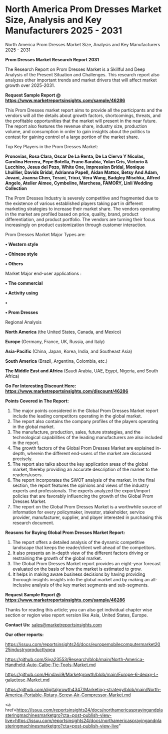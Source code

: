 # North America Prom Dresses Market Size, Analysis and Key Manufacturers 2025 - 2031
North America Prom Dresses Market Size, Analysis and Key Manufacturers 2025 - 2031

<strong>Prom Dresses Market Research Report 2031</strong>

The Research Report on Prom Dresses Market is a Skillful and Deep Analysis of the Present Situation and Challenges. This research report also analyzes other important trends and market drivers that will affect market growth over 2025-2031.

<strong>Request Sample Report @ <a href=https://www.marketreportsinsights.com/sample/46286>https://www.marketreportsinsights.com/sample/46286</a></strong>

This Prom Dresses market report aims to provide all the participants and the vendors will all the details about growth factors, shortcomings, threats, and the profitable opportunities that the market will present in the near future. The report also features the revenue share, industry size, production volume, and consumption in order to gain insights about the politics to contest for gaining control of a large portion of the market share.

Top Key Players in the Prom Dresses Market:

<strong>Pronovias, Rosa Clara, Oscar De La Renta, De La Cierva Y Nicolas, Carolina Herrera, Pepe Botella, Franc Sarabia, Yolan Cris, Victorio & Lucchino, Jesus del Pozo, White One, Impression Bridal, Monique Lhuillier, Davids Bridal, Adrianna Papell, Aidan Mattox, Betsy And Adam, Jovani, Joanna Chen, Terani, Trixxi, Vera Wang, Badgley Mischka, Alfred Angelo, Atelier Aimee, Cymbeline, Marchesa, FAMORY, Linli Wedding Collection</strong>

The Prom Dresses Industry is severely competitive and fragmented due to the existence of various established players taking part in different marketing strategies to increase their market share. The vendors operating in the market are profiled based on price, quality, brand, product differentiation, and product portfolio. The vendors are turning their focus increasingly on product customization through customer interaction.

Prom Dresses Market Major Types are:

<strong>•  Western style

•  Chinese style

•  Others</strong>

Market Major end-user applications :

<strong>•  The commercial

•  Activity using

•  

•  Prom Dresses</strong>

Regional Analysis

</u><strong><b>North America</b></strong> (the United States, Canada, and Mexico)

<strong><b>Europe </b></strong>(Germany, France, UK, Russia, and Italy)

<strong><b>Asia-Pacific</b></strong> (China, Japan, Korea, India, and Southeast Asia)

<strong><b>South America</b></strong> (Brazil, Argentina, Colombia, etc.)

<strong><b>The Middle East and Africa</b></strong> (Saudi Arabia, UAE, Egypt, Nigeria, and South Africa)

<strong>Go For Interesting Discount Here: <a href=https://www.marketreportsinsights.com/discount/46286>https://www.marketreportsinsights.com/discount/46286</a></strong>

<strong>Points Covered in The Report:</strong>
<ol>
  <li>The major points considered in the Global Prom Dresses Market report include the leading competitors operating in the global market.</li>
  <li>The report also contains the company profiles of the players operating in the global market.</li>
  <li>The manufacture, production, sales, future strategies, and the technological capabilities of the leading manufacturers are also included in the report.</li>
  <li>The growth factors of the Global Prom Dresses Market are explained in-depth, wherein the different end-users of the market are discussed precisely.</li>
  <li>The report also talks about the key application areas of the global market, thereby providing an accurate description of the market to the readers/users.</li>
  <li>The report incorporates the SWOT analysis of the market. In the final section, the report features the opinions and views of the industry experts and professionals. The experts analyzed the export/import policies that are favorably influencing the growth of the Global Prom Dresses Market.</li>
  <li>The report on the Global Prom Dresses Market is a worthwhile source of information for every policymaker, investor, stakeholder, service provider, manufacturer, supplier, and player interested in purchasing this research document.</li>
</ol>
<strong>Reasons for Buying Global Prom Dresses Market Report:</strong>

<ol>
  <li>The report offers a detailed analysis of the dynamic competitive landscape that keeps the reader/client well ahead of the competitors.</li>
  <li>It also presents an in-depth view of the different factors driving or restraining the growth of the global market.</li>
  <li>The Global Prom Dresses Market report provides an eight-year forecast evaluated on the basis of how the market is estimated to grow.</li>
  <li>It helps in making aware business decisions by having providing thorough insights insights into the global market and by making an all-inclusive analysis of the key market segments and sub-segments.</li>
</ol>
<strong>Request Sample Report @ <a href=https://www.marketreportsinsights.com/sample/46286>https://www.marketreportsinsights.com/sample/46286</a></strong>


Thanks for reading this article; you can also get individual chapter wise section or region wise report version like Asia, United States, Europe.

<strong>Contact Us:</strong>
sales@marketreportsinsights.com

<strong>Our other reports:</strong>

<a href=https://issuu.com/reportsinsights24/docs/europemobilecomputermarket2025industryproducttypea>https://issuu.com/reportsinsights24/docs/europemobilecomputermarket2025industryproducttypea</a>

<a href=https://github.com/Siya23553/Research/blob/main/North-America-Handheld-Auto-Calbe-Tie-Tools-Market.md>https://github.com/Siya23553/Research/blob/main/North-America-Handheld-Auto-Calbe-Tie-Tools-Market.md</a>

<a href=https://github.com/Hindavii9/Marketgrowth/blob/main/Europe-6-deoxy-L-galactose-Market.md>https://github.com/Hindavii9/Marketgrowth/blob/main/Europe-6-deoxy-L-galactose-Market.md</a>

<a href=https://github.com/digitalgrowth4347/Marketing-strategy/blob/main/North-America-Portable-Rotary-Screw-Air-Compressor-Market.md>https://github.com/digitalgrowth4347/Marketing-strategy/blob/main/North-America-Portable-Rotary-Screw-Air-Compressor-Market.md</a>

<a href=https://issuu.com/reportsinsights24/docs/northamericasprayingandplasteringmachinesmarketgro?cta=post-publish-view-live>https://issuu.com/reportsinsights24/docs/northamericasprayingandplasteringmachinesmarketgro?cta=post-publish-view-live</a>"
